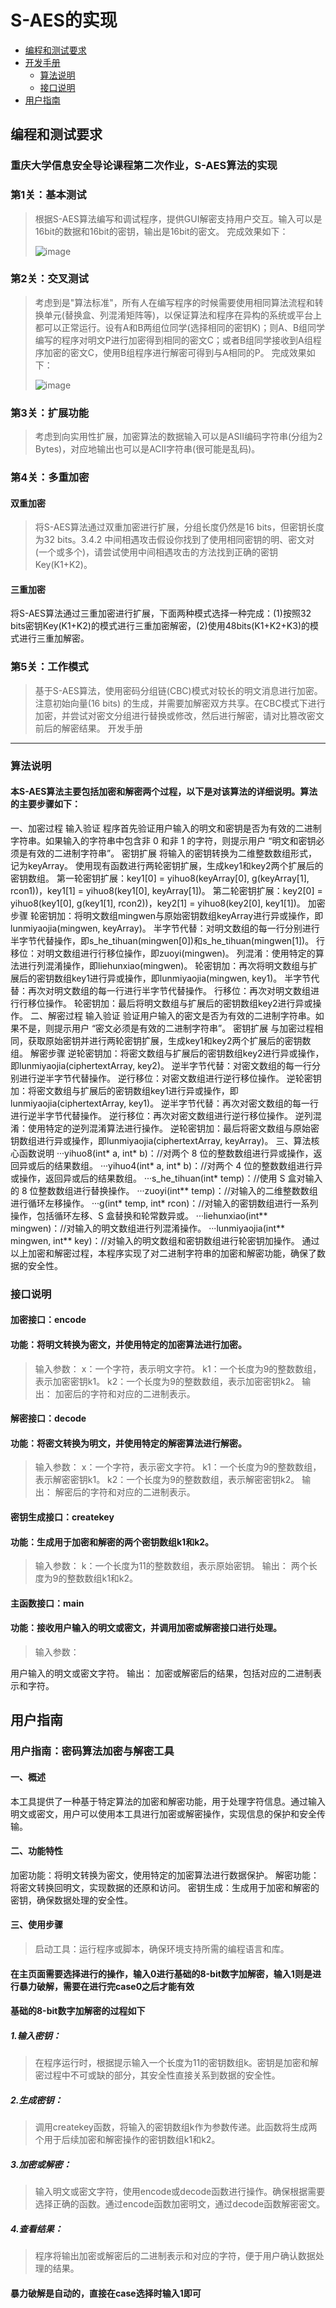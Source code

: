 S-AES的实现
==== 

  - [编程和测试要求](#编程和测试要求)
 - [开发手册](#开发手册)
   - [算法说明](#算法说明)
   - [接口说明](#接口说明)
  - [用户指南](#用户指南)

编程和测试要求
-------
### 重庆大学信息安全导论课程第二次作业，S-AES算法的实现
### 第1关：基本测试  
> 根据S-AES算法编写和调试程序，提供GUI解密支持用户交互。输入可以是16bit的数据和16bit的密钥，输出是16bit的密文。
> 完成效果如下：
>
> ![image](https://github.com/SamuelPsq/S-AES/blob/main/QQ20241031-184138.png)
### 第2关：交叉测试  
>考虑到是"算法标准"，所有人在编写程序的时候需要使用相同算法流程和转换单元(替换盒、列混淆矩阵等)，以保证算法和程序在异构的系统或平台上都可以正常运行。设有A和B两组位同学(选择相同的密钥K)；则A、B组同学编写的程序对明文P进行加密得到相同的密文C；或者B组同学接收到A组程序加密的密文C，使用B组程序进行解密可得到与A相同的P。
>完成效果如下：
>
> ![image](https://github.com/SamuelPsq/S-AES/blob/main/QQ20241031-184159.png)
  ### 第3关：扩展功能  
 > 考虑到向实用性扩展，加密算法的数据输入可以是ASII编码字符串(分组为2 Bytes)，对应地输出也可以是ACII字符串(很可能是乱码)。
  ### 第4关：多重加密
  #### 双重加密
>  将S-AES算法通过双重加密进行扩展，分组长度仍然是16 bits，但密钥长度为32 bits。3.4.2 中间相遇攻击假设你找到了使用相同密钥的明、密文对(一个或多个)，请尝试使用中间相遇攻击的方法找到正确的密钥Key(K1+K2)。
   #### 三重加密
将S-AES算法通过三重加密进行扩展，下面两种模式选择一种完成：(1)按照32 bits密钥Key(K1+K2)的模式进行三重加密解密，(2)使用48bits(K1+K2+K3)的模式进行三重加解密。
### 第5关：工作模式
> 基于S-AES算法，使用密码分组链(CBC)模式对较长的明文消息进行加密。注意初始向量(16 bits) 的生成，并需要加解密双方共享。在CBC模式下进行加密，并尝试对密文分组进行替换或修改，然后进行解密，请对比篡改密文前后的解密结果。
开发手册
-------
### 算法说明
#### 本S-AES算法主要包括加密和解密两个过程，以下是对该算法的详细说明。算法的主要步骤如下：
一、加密过程
输入验证
程序首先验证用户输入的明文和密钥是否为有效的二进制字符串。如果输入的字符串中包含非 0 和非 1 的字符，则提示用户 “明文和密钥必须是有效的二进制字符串”。
密钥扩展
将输入的密钥转换为二维整数数组形式，记为keyArray。
使用现有函数进行两轮密钥扩展，生成key1和key2两个扩展后的密钥数组。
第一轮密钥扩展：key1[0] = yihuo8(keyArray[0], g(keyArray[1], rcon1))，key1[1] = yihuo8(key1[0], keyArray[1])。
第二轮密钥扩展：key2[0] = yihuo8(key1[0], g(key1[1], rcon2))，key2[1] = yihuo8(key2[0], key1[1])。
加密步骤
轮密钥加：将明文数组mingwen与原始密钥数组keyArray进行异或操作，即lunmiyaojia(mingwen, keyArray)。
半字节代替：对明文数组的每一行分别进行半字节代替操作，即s_he_tihuan(mingwen[0])和s_he_tihuan(mingwen[1])。
行移位：对明文数组进行行移位操作，即zuoyi(mingwen)。
列混淆：使用特定的算法进行列混淆操作，即liehunxiao(mingwen)。
轮密钥加：再次将明文数组与扩展后的密钥数组key1进行异或操作，即lunmiyaojia(mingwen, key1)。
半字节代替：再次对明文数组的每一行进行半字节代替操作。
行移位：再次对明文数组进行行移位操作。
轮密钥加：最后将明文数组与扩展后的密钥数组key2进行异或操作。
二、解密过程
输入验证
验证用户输入的密文是否为有效的二进制字符串。如果不是，则提示用户 “密文必须是有效的二进制字符串”。
密钥扩展
与加密过程相同，获取原始密钥并进行两轮密钥扩展，生成key1和key2两个扩展后的密钥数组。
解密步骤
逆轮密钥加：将密文数组与扩展后的密钥数组key2进行异或操作，即lunmiyaojia(ciphertextArray, key2)。
逆半字节代替：对密文数组的每一行分别进行逆半字节代替操作。
逆行移位：对密文数组进行逆行移位操作。
逆轮密钥加：将密文数组与扩展后的密钥数组key1进行异或操作，即lunmiyaojia(ciphertextArray, key1)。
逆半字节代替：再次对密文数组的每一行进行逆半字节代替操作。
逆行移位：再次对密文数组进行逆行移位操作。
逆列混淆：使用特定的逆列混淆算法进行操作。
逆轮密钥加：最后将密文数组与原始密钥数组进行异或操作，即lunmiyaojia(ciphertextArray, keyArray)。
三、算法核心函数说明
···yihuo8(int* a, int* b)：//对两个 8 位的整数数组进行异或操作，返回异或后的结果数组。
···yihuo4(int* a, int* b)：//对两个 4 位的整数数组进行异或操作，返回异或后的结果数组。
···s_he_tihuan(int* temp)：//使用 S 盒对输入的 8 位整数数组进行替换操作。
···zuoyi(int** temp)：//对输入的二维整数数组进行循环左移操作。
···g(int* temp, int* rcon)：//对输入的密钥数组进行一系列操作，包括循环左移、S 盒替换和轮常数异或。
···liehunxiao(int** mingwen)：//对输入的明文数组进行列混淆操作。
···lunmiyaojia(int** mingwen, int** key)：//对输入的明文数组和密钥数组进行轮密钥加操作。
通过以上加密和解密过程，本程序实现了对二进制字符串的加密和解密功能，确保了数据的安全性。
### 接口说明
#### 加密接口：encode
#### 功能：将明文转换为密文，并使用特定的加密算法进行加密。
>输入参数：
x：一个字符，表示明文字符。
k1：一个长度为9的整数数组，表示加密密钥k1。
k2：一个长度为9的整数数组，表示加密密钥k2。
输出：
加密后的字符和对应的二进制表示。


#### 解密接口：decode
#### 功能：将密文转换为明文，并使用特定的解密算法进行解密。
> 输入参数：
x：一个字符，表示密文字符。
k1：一个长度为9的整数数组，表示解密密钥k1。
k2：一个长度为9的整数数组，表示解密密钥k2。
输出：
解密后的字符和对应的二进制表示。
#### 密钥生成接口：createkey
#### 功能：生成用于加密和解密的两个密钥数组k1和k2。
>输入参数：
k：一个长度为11的整数数组，表示原始密钥。
输出：
两个长度为9的整数数组k1和k2。

#### 主函数接口：main
#### 功能：接收用户输入的明文或密文，并调用加密或解密接口进行处理。
>输入参数：

用户输入的明文或密文字符。
输出：
加密或解密后的结果，包括对应的二进制表示和字符。

用户指南
-------
### 用户指南：密码算法加密与解密工具
#### 一、概述
本工具提供了一种基于特定算法的加密和解密功能，用于处理字符信息。通过输入明文或密文，用户可以使用本工具进行加密或解密操作，实现信息的保护和安全传输。

#### 二、功能特性
加密功能：将明文转换为密文，使用特定的加密算法进行数据保护。
解密功能：将密文转换回明文，实现数据的还原和访问。
密钥生成：生成用于加密和解密的密钥，确保数据处理的安全性。
#### 三、使用步骤
>启动工具：运行程序或脚本，确保环境支持所需的编程语言和库。
#### 在主页面需要选择进行的操作，输入0进行基础的8-bit数字加解密，输入1则是进行暴力破解，需要在进行完case0之后才能有效
#### 基础的8-bit数字加解密的过程如下
##### 1.输入密钥：
>在程序运行时，根据提示输入一个长度为11的密钥数组k。密钥是加密和解密过程中不可或缺的部分，其安全性直接关系到数据的安全性。
##### 2.生成密钥：
>调用createkey函数，将输入的密钥数组k作为参数传递。此函数将生成两个用于后续加密和解密操作的密钥数组k1和k2。
##### 3.加密或解密：
>输入明文或密文字符，使用encode或decode函数进行操作。确保根据需要选择正确的函数。通过encode函数加密明文，通过decode函数解密密文。
##### 4.查看结果：
>程序将输出加密或解密后的二进制表示和对应的字符，便于用户确认数据处理的结果。
#### 暴力破解是自动的，直接在case选择时输入1即可
